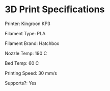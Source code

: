 # 3D Print Specifications

Printer: Kingroon KP3

Filament Type: PLA 

Filament Brand: Hatchbox

Nozzle Temp: 190 C

Bed Temp: 60 C

Printing Speed: 30 mm/s

Supports?: Yes
